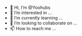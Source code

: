 - 👋 Hi, I’m @Yoohubs
- 👀 I’m interested in ...
- 🌱 I’m currently learning ...
- 💞️ I’m looking to collaborate on ...
- 📫 How to reach me ...

<!---
Yoohubs/Yoohubs is a ✨ special ✨ repository because its `README.md` (this file) appears on your GitHub profile.
You can click the Preview link to take a look at your changes.
--->
